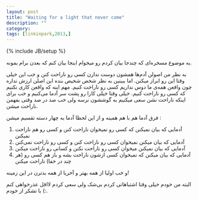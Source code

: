 ```yaml
---
layout: post
title: "Waiting for a light that never come"
description: ""
category: 
tags: [linkinpark,2013,]
---
```

{% include JB/setup %}
<p>
یه موضوع مسخره‌ای که چندجا بیان کردم رو میخوام اینجا بیان کنم که بعدن برام بمونه. 
</p>
<p>
به نظر من اصولن آدم‌ها همشون دوست ندارن کسی رو ناراحت کنن و خب این خیلی وقتا این رو ابراز میکنن. اما ببینین به نظر شخص شخیص بنده این اصلن ارزش نداره چون واقعن همه‌ی ما دوس نداریم کسی رو ناراحت کنیم. مهم اینه که واقعن کاری نکنیم که کسی رو ناراحت کنیم. خیلی وقتا خیلی کارا رو پشت سر آدما می‌کنیم و خب برای اینکه ناراحت نشن سعی میکنیم به گوششون نرسه ولی خب صد در صد وقتی بفهمن ناراحت میشن. 
</p>

<p>
فرق آدما هم با هم همینه و از این لحظا آدما به چهار دسته تقسیم میشن : <br>
<ol>
<li>آدمایی که بیان نمیکنن که کسی رو نمیخوان ناراحت کنن و کسی رو هم ناراحت نمیکنن </li>
<li>آدمایی که بیان میکنن نمیخوان کسی رو ناراحت کنن و کسی رو ناراحت نمی‌کنن</li>
<li>آدمایی که بیان نمیکنن میخوان کسی رو ناراحت نکنن و کسانی رو ناراحت میکنن</li>
<li>آدمایی که بیان میکنن که نمیخوان کسی ازشون ناراحت بشه و باز هم کسی رو (هر چند در خفا) ناراحت میکنن</li>

</ol>
و خب اولیا از همه بهتر و آخریا از همه بدترن در این زمینه!
</p>
<p>
البته من خودم خیلی وقتا اشتباهاتی کردم بی‌شک ولی سعی کردم لااقل عذرخواهی کنم :) با تشکر از خودم.
</p>
